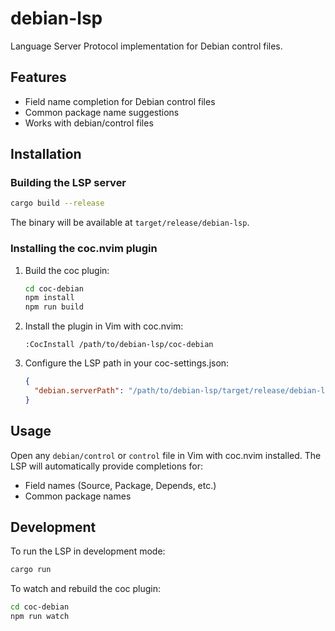 # debian-lsp

Language Server Protocol implementation for Debian control files.

## Features

- Field name completion for Debian control files
- Common package name suggestions
- Works with debian/control files

## Installation

### Building the LSP server

```bash
cargo build --release
```

The binary will be available at `target/release/debian-lsp`.

### Installing the coc.nvim plugin

1. Build the coc plugin:
   ```bash
   cd coc-debian
   npm install
   npm run build
   ```

2. Install the plugin in Vim with coc.nvim:
   ```vim
   :CocInstall /path/to/debian-lsp/coc-debian
   ```

3. Configure the LSP path in your coc-settings.json:
   ```json
   {
     "debian.serverPath": "/path/to/debian-lsp/target/release/debian-lsp"
   }
   ```

## Usage

Open any `debian/control` or `control` file in Vim with coc.nvim installed. The LSP will automatically provide completions for:
- Field names (Source, Package, Depends, etc.)
- Common package names

## Development

To run the LSP in development mode:
```bash
cargo run
```

To watch and rebuild the coc plugin:
```bash
cd coc-debian
npm run watch
```